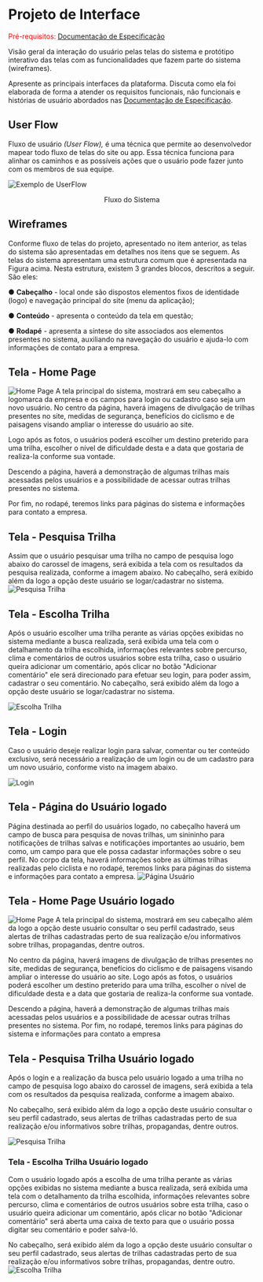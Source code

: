 
# Projeto de Interface

<span style="color:red">Pré-requisitos: <a href="02-Especificação do Projeto.md"> Documentação de Especificação</a></span>

Visão geral da interação do usuário pelas telas do sistema e protótipo interativo das telas com as funcionalidades que fazem parte do sistema (wireframes).

 Apresente as principais interfaces da plataforma. Discuta como ela foi elaborada de forma a atender os requisitos funcionais, não funcionais e histórias de usuário abordados nas <a href="02-Especificação do Projeto.md"> Documentação de Especificação</a>.

## User Flow

Fluxo de usuário *(User Flow),* é uma técnica que permite ao desenvolvedor mapear todo fluxo de telas do site ou app. Essa técnica funciona para alinhar os caminhos e as possíveis ações que o usuário pode fazer junto com os membros de sua equipe.

![Exemplo de UserFlow](img/FluxoSistema.png)
<center>Fluxo do Sistema</center>

## Wireframes

Conforme fluxo de telas do projeto, apresentado no item anterior, as telas do sistema são apresentadas em detalhes nos itens que se seguem. As telas do sistema apresentam uma estrutura comum que é apresentada na Figura acima. Nesta estrutura, existem 3 grandes blocos, descritos a seguir. São eles:

● **Cabeçalho** - local onde são dispostos elementos fixos de identidade (logo) e navegação principal do site (menu da aplicação);

● **Conteúdo** - apresenta o conteúdo da tela em questão;

● **Rodapé** - apresenta a síntese do site associados aos elementos presentes no sistema, auxiliando na navegação do usuário e ajuda-lo com informações de contato para a empresa.

## Tela - Home Page

![Home Page](img/HomePage.png)
A tela principal do sistema, mostrará em seu cabeçalho a logomarca da empresa e os campos para login ou cadastro caso seja um novo usuário. No centro da página, haverá imagens de divulgação de trilhas presentes no site, medidas de segurança, benefícios do ciclismo e de paisagens visando ampliar o interesse do usuário ao site.

Logo após as fotos, o usuários poderá escolher um destino preterido para uma trilha, escolher o nível de dificuldade desta e a data que gostaria de realiza-la conforme sua vontade.

Descendo a página, haverá a demonstração de algumas trilhas mais acessadas pelos usuários e a possibilidade de acessar outras trilhas presentes no sistema.

Por fim, no rodapé, teremos links para páginas do sistema e informações para contato a empresa.

## Tela - Pesquisa Trilha

Assim que o usuário pesquisar uma trilha no campo de pesquisa logo abaixo do carossel de imagens, será exibida a tela com os resultados da pesquisa realizada, conforme a imagem abaixo. No cabeçalho, será exibido além da logo a opção deste usuário se logar/cadastrar no sistema.
![Pesquisa Trilha](img/PesquisaTrilha.png)

## Tela - Escolha Trilha

Após o usuário escolher uma trilha perante as várias opções exibidas no sistema mediante a busca realizada, será exibida uma tela com o detalhamento da trilha escolhida, informações relevantes sobre percurso, clima e comentários de outros usuários sobre esta trilha, caso o usuário queira adicionar um comentário, após clicar no botão "Adicionar comentário" ele será direcionado para efetuar seu login, para poder assim, cadastrar o seu comentário. No cabeçalho, será exibido além da logo a opção deste usuário se logar/cadastrar no sistema.

![Escolha Trilha](img/EscolhaTrilha.png)

## Tela - Login

Caso o usuário deseje realizar login para salvar, comentar ou ter conteúdo exclusivo, será necessário a realização de um login ou de um cadastro para um novo usuário, conforme visto na imagem abaixo.

![Login](img/Login.png)

## Tela - Página do Usuário logado

Página destinada ao perfil do usuários logado, no cabeçalho haverá um campo de busca para pesquisa de novas trilhas, um sinininho para notificações de trilhas salvas e notificações importantes ao usuário, bem como, um campo para que ele possa cadastar informações sobre o seu perfil. No corpo da tela, haverá informações sobre as últimas trilhas realizadas pelo ciclista e no rodapé, teremos links para páginas do sistema e informações para contato a empresa.
![Página Usuário](img/PaginaUsuario.png)

## Tela - Home Page Usuário logado

![Home Page](img/HomePageLogado.png)
A tela principal do sistema, mostrará em seu cabeçalho além da logo a opção deste usuário consultar o seu perfil cadastrado, seus alertas de trilhas cadastradas perto de sua realização e/ou informativos sobre trilhas, propagandas, dentre outros.

No centro da página, haverá imagens de divulgação de trilhas presentes no site, medidas de segurança, benefícios do ciclismo e de paisagens visando ampliar o interesse do usuário ao site. Logo após as fotos, o usuários poderá escolher um destino preterido para uma trilha, escolher o nível de dificuldade desta e a data que gostaria de realiza-la conforme sua vontade.

Descendo a página, haverá a demonstração de algumas trilhas mais acessadas pelos usuários e a possibilidade de acessar outras trilhas presentes no sistema. Por fim, no rodapé, teremos links para páginas do sistema e informações para contato a empresa

## Tela - Pesquisa Trilha Usuário logado

Após o login e a realização da busca pelo usuário logado a uma trilha no campo de pesquisa logo abaixo do carossel de imagens, será exibida a tela com os resultados da pesquisa realizada, conforme a imagem abaixo.

No cabeçalho, será exibido além da logo a opção deste usuário consultar o seu perfil cadastrado, seus alertas de trilhas cadastradas perto de sua realização e/ou informativos sobre trilhas, propagandas, dentre outros.

![Pesquisa Trilha](img/PesquisaTrilhaLogado.png)

### Tela - Escolha Trilha Usuário logado

Com o usuário logado após a escolha de uma trilha perante as várias opções exibidas no sistema mediante a busca realizada, será exibida uma tela com o detalhamento da trilha escolhida, informações relevantes sobre percurso, clima e comentários de outros usuários sobre esta trilha, caso o usuário queira adicionar um comentário, após clicar no botão "Adicionar comentário" será aberta uma caixa de texto para que o usuário possa digitar seu comentário e poder salva-ló.

No cabeçalho, será exibido além da logo a opção deste usuário consultar o seu perfil cadastrado, seus alertas de trilhas cadastradas perto de sua realização e/ou informativos sobre trilhas, propagandas, dentre outro.
![Escolha Trilha](img/EscolhaTrilhaLogado.png)
